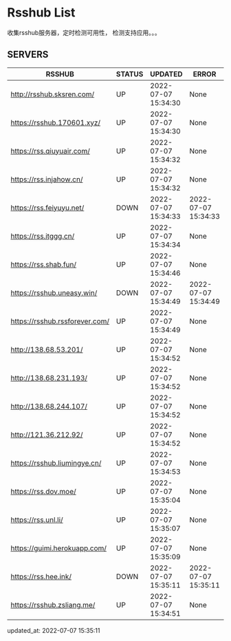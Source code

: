 # Rsshub List

收集rsshub服务器，定时检测可用性， 检测支持应用。。。


## SERVERS

|  RSSHUB   | STATUS  | UPDATED  | ERROR  | TWITTER |  
|  ----  | ----  | ----  | ----  | ---- |  
| http://rsshub.sksren.com/ | UP | 2022-07-07 15:34:30 | None |OK|  
| https://rsshub.170601.xyz/ | UP | 2022-07-07 15:34:30 | None |OK|  
| https://rss.qiuyuair.com/ | UP | 2022-07-07 15:34:32 | None ||  
| https://rss.injahow.cn/ | UP | 2022-07-07 15:34:32 | None ||  
| https://rss.feiyuyu.net/ | DOWN | 2022-07-07 15:34:33 | 2022-07-07 15:34:33 |  
| https://rss.itggg.cn/ | UP | 2022-07-07 15:34:34 | None ||  
| https://rss.shab.fun/ | UP | 2022-07-07 15:34:46 | None |OK|  
| https://rsshub.uneasy.win/ | DOWN | 2022-07-07 15:34:49 | 2022-07-07 15:34:49 |  
| https://rsshub.rssforever.com/ | UP | 2022-07-07 15:34:49 | None |OK|  
| http://138.68.53.201/ | UP | 2022-07-07 15:34:52 | None ||  
| http://138.68.231.193/ | UP | 2022-07-07 15:34:52 | None ||  
| http://138.68.244.107/ | UP | 2022-07-07 15:34:52 | None ||  
| http://121.36.212.92/ | UP | 2022-07-07 15:34:52 | None ||  
| https://rsshub.liumingye.cn/ | UP | 2022-07-07 15:34:53 | None ||  
| https://rss.dov.moe/ | UP | 2022-07-07 15:35:04 | None |OK|  
| https://rss.unl.li/ | UP | 2022-07-07 15:35:07 | None ||  
| https://guimi.herokuapp.com/ | UP | 2022-07-07 15:35:09 | None ||  
| https://rss.hee.ink/ | DOWN | 2022-07-07 15:35:11 | 2022-07-07 15:35:11 |  
| https://rsshub.zsliang.me/ | UP | 2022-07-07 15:34:51 | None |OK|  
  

updated_at: 2022-07-07 15:35:11  
